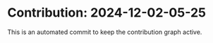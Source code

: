 # Contribution: 2024-12-02-05-25
This is an automated commit to keep the contribution graph active.

